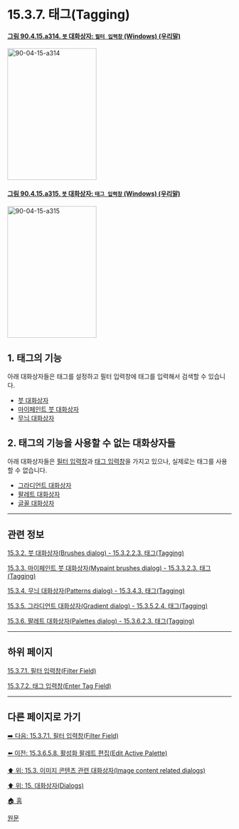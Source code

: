 # 15.3.7. 태그(Tagging)

<a id="90-04-15-a314"></a>

#### [그림 90.4.15.a314. `붓` 대화상자: `필터 입력창` (Windows) (우리말)](./90-04-0015-brushes.md#90-04-15-a314)
<img width="200" height="296" alt="90-04-15-a314" src="https://github.com/user-attachments/assets/fdf6d32a-cdd9-44aa-8feb-948da0582f49" />

<a id="90-04-15-a315"></a>

#### [그림 90.4.15.a315. `붓` 대화상자: `태그 입력창` (Windows) (우리말)](./90-04-0015-brushes.md#90-04-15-a315)
<img width="200" height="296" alt="90-04-15-a315" src="https://github.com/user-attachments/assets/3a539697-b201-4495-860c-a1f03322cb34" />

<a id="15-03-07-s1"></a>

## 1. 태그의 기능
아래 대화상자들은 태그를 설정하고 필터 입력창에 태그를 입력해서 검색할 수 있습니다.

- [붓 대화상자](./15-03-02-00-brushes_dialog.md)
- [마이페인트 붓 대화상자](./15-03-03-00-mypaint-brushes-dialog.md)
- [무늬 대화상자](./15-03-04-00-patterns_dialog.md)

<a id="15-03-07-s2"></a>

## 2. 태그의 기능을 사용할 수 없는 대화상자들
아래 대화상자들은 [필터 입력창](./15-03-07-01-filter_field.md)과 [태그 입력창](./15-03-07-02-enter_tag_field.md)을 가지고 있으나, 실제로는 태그를 사용할 수 없습니다.

- [그라디언트 대화상자](./15-03-05-00-gradient_dialog.md)
- [팔레트 대화상자](./15-03-06-00-palettes_dialog.md)
- [글꼴 대화상자](./15-03-08-00-fonts_dialog.md)

***

## 관련 정보

[15.3.2. 붓 대화상자(Brushes dialog) - 15.3.2.2.3. 태그(Tagging)](./15-03-02-02-03-tagging.md)

[15.3.3. 마이페인트 붓 대화상자(Mypaint brushes dialog) - 15.3.3.2.3. 태그(Tagging)](./15-03-03-02-03-tagging.md)

[15.3.4. 무늬 대화상자(Patterns dialog) - 15.3.4.3. 태그(Tagging)](./15-03-04-03-tagging.md)

[15.3.5. 그라디언트 대화상자(Gradient dialog) - 15.3.5.2.4. 태그(Tagging)](./15-03-05-02-04-tagging.md)

[15.3.6. 팔레트 대화상자(Palettes dialog) - 15.3.6.2.3. 태그(Tagging)](./15-03-06-02-03-tagging.md)

<a comment="TODO 글꼴 대화상자의 태그 링크도 추가해야 합니다."></a>

***

## 하위 페이지

[15.3.7.1. 필터 입력창(Filter Field)](./15-03-07-01-filter_field.md)

[15.3.7.2. 태그 입력창(Enter Tag Field)](./15-03-07-02-enter_tag_field.md)

***

## 다른 페이지로 가기

[➡️ 다음: 15.3.7.1. 필터 입력창(Filter Field)](./15-03-07-01-filter_field.md)

[⬅️ 이전: 15.3.6.5.8. 활성화 팔레트 편집(Edit Active Palette)](./15-03-06-05-08-edit_active_palette.md)

[⬆️ 위: 15.3. 이미지 콘텐츠 관련 대화상자(Image content related dialogs)](./15-03-00-image-content-related-dialogs.md)

[⬆️ 위: 15. 대화상자(Dialogs)](./15-00-dialogs.md)

[🏠 홈](./00-home.md)

[원문](https://docs.gimp.org/2.10/ko/gimp-tagging.html)